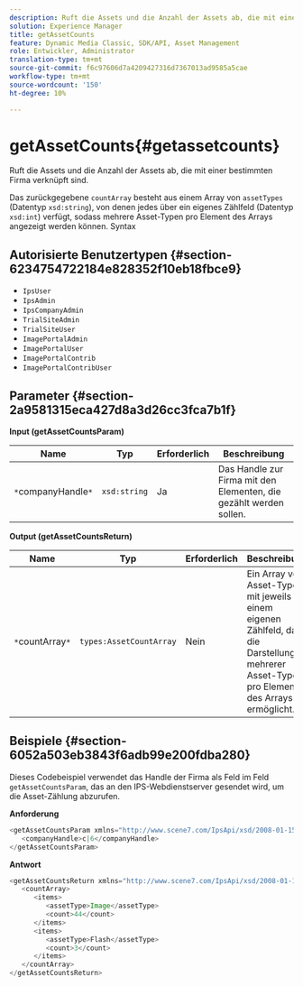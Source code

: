 ```yaml
---
description: Ruft die Assets und die Anzahl der Assets ab, die mit einer bestimmten Firma verknüpft sind.
solution: Experience Manager
title: getAssetCounts
feature: Dynamic Media Classic, SDK/API, Asset Management
role: Entwickler, Administrator
translation-type: tm+mt
source-git-commit: f6c97606d7a4209427316d7367013ad9585a5cae
workflow-type: tm+mt
source-wordcount: '150'
ht-degree: 10%

---
```



# getAssetCounts{#getassetcounts}

Ruft die Assets und die Anzahl der Assets ab, die mit einer bestimmten Firma verknüpft sind.

Das zurückgegebene `countArray` besteht aus einem Array von `assetTypes` (Datentyp `xsd:string`), von denen jedes über ein eigenes Zählfeld (Datentyp `xsd:int`) verfügt, sodass mehrere Asset-Typen pro Element des Arrays angezeigt werden können.
Syntax

## Autorisierte Benutzertypen {#section-6234754722184e828352f10eb18fbce9}

* `IpsUser`
* `IpsAdmin`
* `IpsCompanyAdmin`
* `TrialSiteAdmin`
* `TrialSiteUser`
* `ImagePortalAdmin`
* `ImagePortalUser`
* `ImagePortalContrib`
* `ImagePortalContribUser`

## Parameter {#section-2a9581315eca427d8a3d26cc3fca7b1f}

**Input (getAssetCountsParam)**

| Name | Typ | Erforderlich | Beschreibung |
|---|---|---|---|
| `*`companyHandle`*` | `xsd:string` | Ja | Das Handle zur Firma mit den Elementen, die gezählt werden sollen. |

**Output (getAssetCountsReturn)**

| Name | Typ | Erforderlich | Beschreibung |
|---|---|---|---|
| `*`countArray`*` | `types:AssetCountArray` | Nein | Ein Array von Asset-Typen mit jeweils einem eigenen Zählfeld, das die Darstellung mehrerer Asset-Typen pro Element des Arrays ermöglicht. |

## Beispiele {#section-6052a503eb3843f6adb99e200fdba280}

Dieses Codebeispiel verwendet das Handle der Firma als Feld im Feld `getAssetCountsParam`, das an den IPS-Webdienstserver gesendet wird, um die Asset-Zählung abzurufen.

**Anforderung**

```java
<getAssetCountsParam xmlns="http://www.scene7.com/IpsApi/xsd/2008-01-15">
   <companyHandle>c|6</companyHandle>
</getAssetCountsParam>
```

**Antwort**

```java
<getAssetCountsReturn xmlns="http://www.scene7.com/IpsApi/xsd/2008-01-15">
   <countArray>
      <items>
         <assetType>Image</assetType>
         <count>44</count>
      </items>
      <items>
         <assetType>Flash</assetType>
         <count>3</count>
      </items>
   </countArray>
</getAssetCountsReturn>
```

